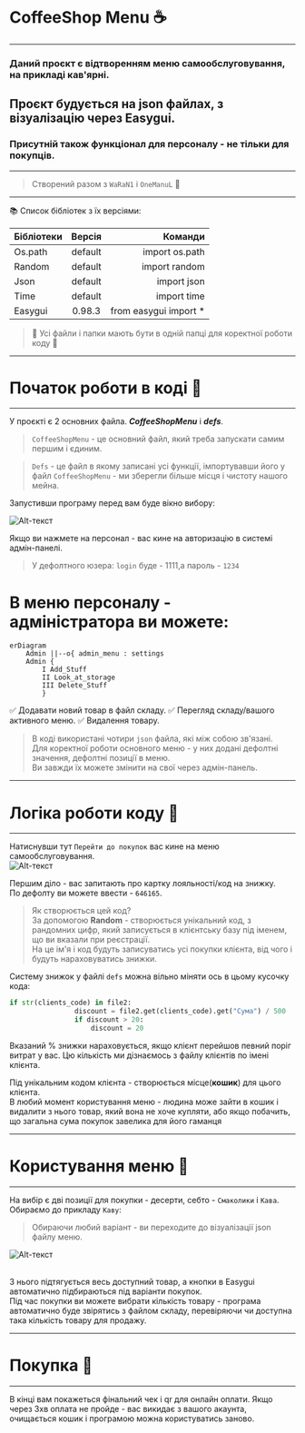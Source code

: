 # CoffeeShop Menu :coffee:
****
### Даний проєкт є відтворенням меню самообслуговування, на прикладі кав'ярні.
## Проєкт будується на json файлах, з візуалізацію через Easygui.
### Присутній також функціонал для персоналу - не тільки для покупців.
****
>Створений разом з `WaRaN1` і `OneManuL` :busts_in_silhouette:
****
:books: Список бібліотек з їх версіями: 

| Бібліотеки| Версія | Команди|
|----------------|:---------:|----------------:|
| Os.path| default | import os.path|
| Random | default | import random |
| Json| default | import json|
| Time | default | import time |
| Easygui | 0.98.3 | from easygui import * |

>:eyes: Усі файли і папки мають бути в одній папці для коректної роботи коду :eyes:
****
# Початок роботи в коді :large_blue_diamond:
****
У проєкті є 2 основних файлa. ___CoffeeShopMenu___ i ___defs___.

>`CoffeeShopMenu` - це основний файл, який треба запускати самим першим і єдиним.

>`Defs` - це файл в якому записані усі функції, імпортувавши його у файл `CoffeeShopMenu` - ми зберегли більше місця і чистоту нашого мейна.

Запустивши програму перед вам буде вікно вибору:


![Alt-текст](https://github.com/juliasorbon/CoffeShop/blob/main/images/47.jpg "interface")

Якщо ви нажмете на персонал - вас кине на авторизацію в системі адмін-панелі.

>У дефолтного юзера: `login` буде - 1111,а пароль - `1234`

# В меню персоналу - адміністратора ви можете:
```mermaid
erDiagram
    Admin ||--o{ admin_menu : settings
    Admin {
        I Add_Stuff
        II Look_at_storage
        III Delete_Stuff 
        }
```
 :white_check_mark: Додавати новий товар в файл складу.
 :white_check_mark: Перегляд складу/вашого активного меню.
 :white_check_mark: Видалення товару.
 
>В коді використані чотири `json` файла, які між собою зв'язані.\
>Для коректної роботи основного меню - у них додані дефолтні значення, дефолтні позиції в меню.\
>Ви завжди їх можете змінити на свої через адмін-панель.
****
# Логіка роботи коду :large_blue_diamond:
****
Натиснувши тут `Перейти до покупок` вас кине на меню самообслуговування.\
![Alt-текст](https://github.com/juliasorbon/CoffeShop/blob/main/images/47.jpg "interface")

Першим діло - ваc запитають про картку лояльності/код на знижку.\
По дефолту ви можете ввести - `646165`.
>Як створюється цей код?\
За допомогою __Random__ - створюється унікальний код, з рандомних цифр, який записується в клієнтську базу під іменем, що ви вказали при реєстрації.\
На це ім'я і код будуть записуватись усі покупки клієнта, від чого і будуть нараховуватись знижки.

Систему знижок у файлі `defs` можна вільно міняти ось в цьому кусочку кода:
     
```Python
if str(clients_code) in file2:
                discount = file2.get(clients_code).get("Сума") / 500
                if discount > 20:
                    discount = 20
```

 Вказаний % знижки нараховується, якщо клієнт перейшов певний поріг витрат у вас. Цю кількість ми дізнаємось з файлу клієнтів по імені клієнта.
 
 Під унікальним кодом клієнта - створюється місце(__кошик__) для цього клієнта.\
 В любий момент користування меню - людина може зайти в кошик і видалити з нього товар, який вона не хоче купляти, або якщо побачить, що загальна сума покупок завелика для його гаманця
 ****
# Користування меню :large_blue_diamond:
****
На вибір є дві позиції для покупки - десерти, себто - `Смаколики` і `Кава`.\
Обираємо до прикладу `Каву`:
>Обираючи любий варіант - ви переходите до візуалізації json файлу меню.

![Alt-текст](https://github.com/juliasorbon/CoffeShop/blob/main/images/48.jpg "interface")

\
З нього підтягується весь доступний товар, а кнопки в Easygui автоматично підбираються під варіанти покупок.\
Під час покупки ви можете вибрати кількість товару - програма автоматично буде звірятись з файлом складу, перевіряючи чи доступна така кількість товару для продажу.
****
# Покупка :large_blue_diamond:
****
В кінці вам покажеться фінальний чек і qr для онлайн оплати.
Якщо через 3хв оплата не пройде - вас викидає з вашого акаунта, очищається кошик і програмою можна користуватись заново.
